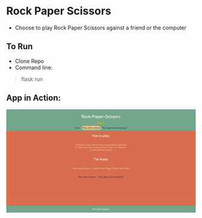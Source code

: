 # Rock Paper Scissors

- Choose to play Rock Paper Scissors against a friend or the computer

## To Run

- Clone Repo
- Command line:
> flask run

## App in Action:

![screen-gif](./rockpaperscissors.gif)
        
